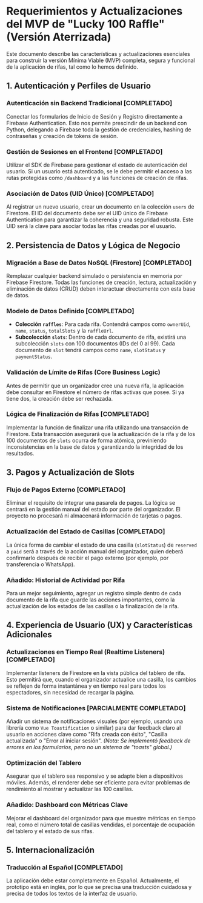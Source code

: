 # Requerimientos y Actualizaciones del MVP de "Lucky 100 Raffle" (Versión Aterrizada)

Este documento describe las características y actualizaciones esenciales para construir la versión Mínima Viable (MVP) completa, segura y funcional de la aplicación de rifas, tal como lo hemos definido.

## 1. Autenticación y Perfiles de Usuario

### Autenticación sin Backend Tradicional [COMPLETADO]
Conectar los formularios de Inicio de Sesión y Registro directamente a Firebase Authentication. Esto nos permite prescindir de un backend con Python, delegando a Firebase toda la gestión de credenciales, hashing de contraseñas y creación de tokens de sesión.

### Gestión de Sesiones en el Frontend [COMPLETADO]
Utilizar el SDK de Firebase para gestionar el estado de autenticación del usuario. Si un usuario está autenticado, se le debe permitir el acceso a las rutas protegidas como `/dashboard` y a las funciones de creación de rifas.

### Asociación de Datos (UID Único) [COMPLETADO]
Al registrar un nuevo usuario, crear un documento en la colección `users` de Firestore. El ID del documento debe ser el UID único de Firebase Authentication para garantizar la coherencia y una seguridad robusta. Este UID será la clave para asociar todas las rifas creadas por el usuario.

## 2. Persistencia de Datos y Lógica de Negocio

### Migración a Base de Datos NoSQL (Firestore) [COMPLETADO]
Remplazar cualquier backend simulado o persistencia en memoria por Firebase Firestore. Todas las funciones de creación, lectura, actualización y eliminación de datos (CRUD) deben interactuar directamente con esta base de datos.

### Modelo de Datos Definido [COMPLETADO]
- **Colección `raffles`**: Para cada rifa. Contendrá campos como `ownerUid`, `name`, `status`, `totalSlots` y la `raffleUrl`.
- **Subcolección `slots`**: Dentro de cada documento de rifa, existirá una subcolección `slots` con 100 documentos (IDs del 0 al 99). Cada documento de `slot` tendrá campos como `name`, `slotStatus` y `paymentStatus`.

### Validación de Límite de Rifas (Core Business Logic)
Antes de permitir que un organizador cree una nueva rifa, la aplicación debe consultar en Firestore el número de rifas activas que posee. Si ya tiene dos, la creación debe ser rechazada.

### Lógica de Finalización de Rifas [COMPLETADO]
Implementar la función de finalizar una rifa utilizando una transacción de Firestore. Esta transacción asegurará que la actualización de la rifa y de los 100 documentos de `slots` ocurra de forma atómica, previniendo inconsistencias en la base de datos y garantizando la integridad de los resultados.

## 3. Pagos y Actualización de Slots

### Flujo de Pagos Externo [COMPLETADO]
Eliminar el requisito de integrar una pasarela de pagos. La lógica se centrará en la gestión manual del estado por parte del organizador. El proyecto no procesará ni almacenará información de tarjetas o pagos.

### Actualización del Estado de Casillas [COMPLETADO]
La única forma de cambiar el estado de una casilla (`slotStatus`) de `reserved` a `paid` será a través de la acción manual del organizador, quien deberá confirmarlo después de recibir el pago externo (por ejemplo, por transferencia o WhatsApp).

### Añadido: Historial de Actividad por Rifa
Para un mejor seguimiento, agregar un registro simple dentro de cada documento de la rifa que guarde las acciones importantes, como la actualización de los estados de las casillas o la finalización de la rifa.

## 4. Experiencia de Usuario (UX) y Características Adicionales

### Actualizaciones en Tiempo Real (Realtime Listeners) [COMPLETADO]
Implementar listeners de Firestore en la vista pública del tablero de rifa. Esto permitirá que, cuando el organizador actualice una casilla, los cambios se reflejen de forma instantánea y en tiempo real para todos los espectadores, sin necesidad de recargar la página.

### Sistema de Notificaciones [PARCIALMENTE COMPLETADO]
Añadir un sistema de notificaciones visuales (por ejemplo, usando una librería como `Vue Toastification` o similar) para dar feedback claro al usuario en acciones clave como "Rifa creada con éxito", "Casilla actualizada" o "Error al iniciar sesión". *(Nota: Se implementó feedback de errores en los formularios, pero no un sistema de "toasts" global.)*

### Optimización del Tablero
Asegurar que el tablero sea responsivo y se adapte bien a dispositivos móviles. Además, el renderer debe ser eficiente para evitar problemas de rendimiento al mostrar y actualizar las 100 casillas.

### Añadido: Dashboard con Métricas Clave
Mejorar el dashboard del organizador para que muestre métricas en tiempo real, como el número total de casillas vendidas, el porcentaje de ocupación del tablero y el estado de sus rifas.

## 5. Internacionalización

### Traducción al Español [COMPLETADO]
La aplicación debe estar completamente en Español. Actualmente, el prototipo está en inglés, por lo que se precisa una traducción cuidadosa y precisa de todos los textos de la interfaz de usuario.
